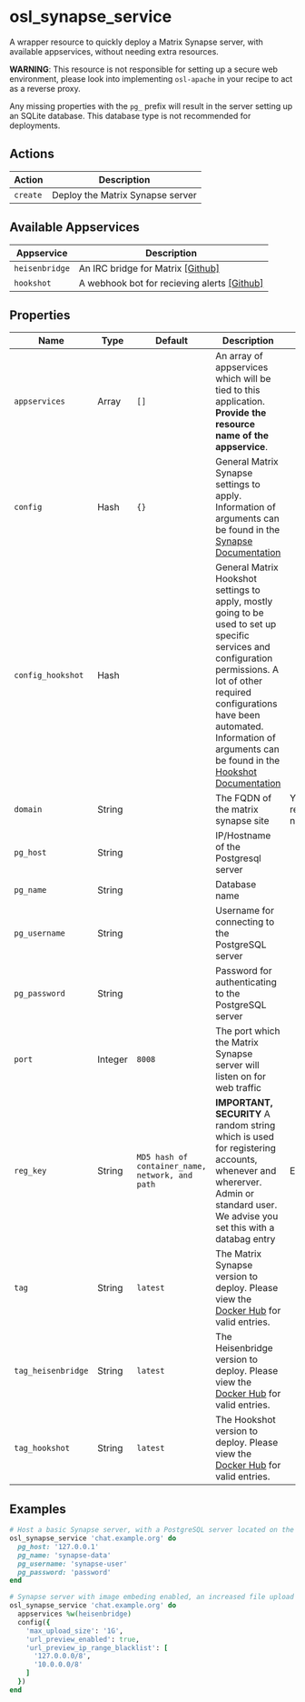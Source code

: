 # osl\_synapse\_service

A wrapper resource to quickly deploy a Matrix Synapse server, with available appservices, without needing extra resources.

**WARNING**: This resource is not responsible for setting up a secure web environment, please look into implementing `osl-apache` in your recipe to act as a reverse proxy.

Any missing properties with the `pg_` prefix will result in the server setting up an SQLite database. This database type is not recommended for deployments.

## Actions

| Action   | Description                       |
| -------- | --------------------------------- |
| `create` | Deploy the Matrix Synapse server  |

## Available Appservices

| Appservice     | Description                                                                 |
| -------------- | --------------------------------------------------------------------------- |
| `heisenbridge` | An IRC bridge for Matrix [\[Github\]](https://github.com/hifi/heisenbridge) |
| `hookshot`     | A webhook bot for recieving alerts [\[Github\]](https://github.com/matrix-org/matrix-hookshot) |

## Properties

| Name             | Type             | Default                                          | Description | Required |
| ---------------- | ---------------- | ------------------------------------------------ | ----------- | -------- |
| `appservices`    | Array            | `[]`                                             | An array of appservices which will be tied to this application. **Provide the resource name of the appservice**. | |
| `config`         | Hash             | `{}`                                             | General Matrix Synapse settings to apply. Information of arguments can be found in the [Synapse Documentation](https://matrix-org.github.io/synapse/latest/usage/configuration/config_documentation.html) | |
| `config_hookshot`| Hash    |                                               | General Matrix Hookshot settings to apply, mostly going to be used to set up specific services and configuration permissions. A lot of other required configurations have been automated. Information of arguments can be found in the [Hookshot Documentation](https://matrix-org.github.io/matrix-hookshot/latest/setup/sample-configuration.html) | |
| `domain`         | String           |                                                  | The FQDN of the matrix synapse site | Yes, resource name |
| `pg_host`        | String           |                                                  | IP/Hostname of the Postgresql server | |
| `pg_name`        | String           |                                                  | Database name | |
| `pg_username`    | String           |                                                  | Username for connecting to the PostgreSQL server | |
| `pg_password`    | String           |                                                  | Password for authenticating to the PostgreSQL server | |
| `port`           | Integer          | `8008`                                           | The port which the Matrix Synapse server will listen on for web traffic | |
| `reg_key`        | String           | `MD5 hash of container_name, network, and path`  | **IMPORTANT, SECURITY** A random string which is used for registering accounts, whenever and whererver. Admin or standard user. We advise you set this with a databag entry | Encouraged |
| `tag`            | String           | `latest`                                         | The Matrix Synapse version to deploy. Please view the [Docker Hub](https://hub.docker.com/r/matrixdotorg/synapse/tags) for valid entries. | |
| `tag_heisenbridge`| String          | `latest`                                         | The Heisenbridge version to deploy. Please view the [Docker Hub](https://hub.docker.com/r/hif1/heisenbridge) for valid entries. | |
| `tag_hookshot`   | String           | `latest`                                         | The Hookshot version to deploy. Please view the [Docker Hub](https://hub.docker.com/r/halfshot/matrix-hookshot) for valid entries. | |

## Examples
```ruby
# Host a basic Synapse server, with a PostgreSQL server located on the same VM
osl_synapse_service 'chat.example.org' do
  pg_host: '127.0.0.1'
  pg_name: 'synapse-data'
  pg_username: 'synapse-user'
  pg_password: 'password'
end

# Synapse server with image embeding enabled, an increased file upload size, and Heisenbridge
osl_synapse_service 'chat.example.org' do
  appservices %w(heisenbridge)
  config({
    'max_upload_size': '1G',
    'url_preview_enabled': true,
    'url_preview_ip_range_blacklist': [
      '127.0.0.0/8',
      '10.0.0.0/8'
    ]
  })
end
```
